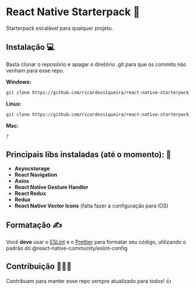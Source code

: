 # React Native Starterpack :ocean:

Starterpack escalável para qualquer projeto.

## Instalação :computer:

Basta clonar o reposiório e apagar o diretório .git para que os commits não venham para esse repo.

**Windows:**

```bash
git clone https://github.com/ricardossiqueira/react-native-starterpack.git && cd react-native-starterpack && rm -rf .git
```

**Linux:**

```bash
git clone https://github.com/ricardossiqueira/react-native-starterpack.git && cd react-native-starterpack && rmdir /qs .git
```

**Mac:**

```bash
?
```

## Principais libs instaladas (até o momento): :blue_book:

- **Asyncstorage**
- **React Navigation**
- **Axios**
- **React Native Gesture Handler**
- **React Redux**
- **Redux**
- **React Native Vector Icons** (falta fazer a configuração para IOS)

## Formatação :writing_hand:

Você **deve** usar o [ESLint](https://marketplace.visualstudio.com/items?itemName=dbaeumer.vscode-eslint) e o [Prettier](https://marketplace.visualstudio.com/items?itemName=esbenp.prettier-vscode) para formatar seu código, utilizando o padrão do @react-native-community/eslint-config

## Contribuição :people_holding_hands:

Contribuam para manter esse repo sempre atualizado para todos! :+1:
